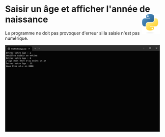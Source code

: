 # **Saisir un âge et afficher l'année de naissance** <img align="right" src="../../src/images/Python-logo-notext.svg" alt="Python" title="Phthon" widht="auto" height="64px">

Le programme ne doit pas provoquer d'erreur si la saisie n'est pas numérique.

![Age et année de naissance](../../src/screenshots/ageAndYearOfBirth.png "Saisir un âge et afficher l'année de naissance")